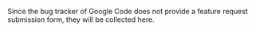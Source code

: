 Since the bug tracker of Google Code does not provide a feature request submission form, they will be collected here.
